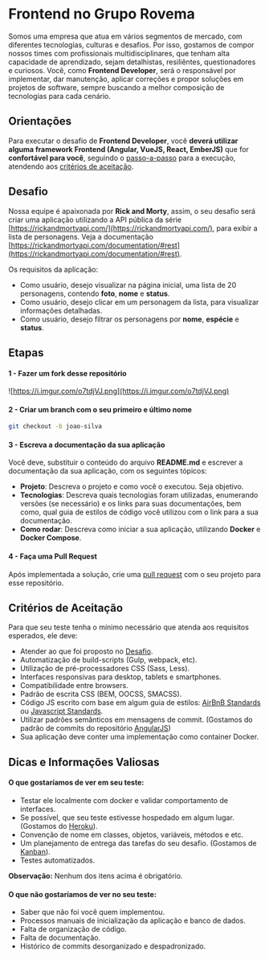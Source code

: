 # Frontend no Grupo Rovema
Somos uma empresa que atua em vários segmentos de mercado, com diferentes tecnologias, culturas e desafios. Por isso, gostamos de compor nossos times com profissionais multidisciplinares, que tenham alta capacidade de aprendizado, sejam detalhistas, resiliêntes, questionadores e curiosos. Você, como **Frontend Developer**, será o responsável por implementar, dar manutenção, aplicar correções e propor soluções em projetos de software, sempre buscando a melhor composição de tecnologias para cada cenário.

## Orientações
Para executar o desafio de **Frontend Developer**, você **deverá utilizar alguma framework Frontend (Angular, VueJS, React, EmberJS)** que for **confortável para você**, seguindo o [passo-a-passo](https://github.com/rovema/frontend-test#etapas) para a execução, atendendo aos [critérios de aceitação](https://github.com/rovema/frontend-test#crit%C3%A9rios-de-aceita%C3%A7%C3%A3o).

## Desafio
Nossa equipe é apaixonada por **Rick and Morty**, assim, o seu desafio será criar uma aplicação utilizando a API pública da série [https://rickandmortyapi.com/](https://rickandmortyapi.com/), para exibir a lista de  personagens. Veja a documentação [https://rickandmortyapi.com/documentation/#rest](https://rickandmortyapi.com/documentation/#rest).

Os requisitos da aplicação:

- Como usuário, desejo visualizar na página inicial, uma lista de 20 personagens, contendo **foto**, **nome** e **status**.
- Como usuário, desejo clicar em um personagem da lista, para visualizar informações detalhadas.
- Como usuário, desejo filtrar os personagens por **nome**, **espécie** e **status**.

## Etapas

#### 1 - Fazer um fork desse repositório
![https://i.imgur.com/o7tdjVJ.png](https://i.imgur.com/o7tdjVJ.png)


#### 2 - Criar um branch com o seu primeiro e último nome
```bash
git checkout -b joao-silva
```

#### 3 - Escreva a documentação da sua aplicação
Você deve, substituir o conteúdo do arquivo **README.md** e escrever a documentação da sua aplicação, com os seguintes tópicos: 
- **Projeto**: Descreva o projeto e como você o executou. Seja objetivo.
- **Tecnologias**: Descreva quais tecnologias foram utilizadas, enumerando versões (se necessário) e os links para suas documentações, bem como, qual guia de estilos de código você utilizou com o link para a sua documentação.
- **Como rodar**: Descreva como iniciar a sua aplicação, utilizando **Docker** e **Docker Compose**.

#### 4 - Faça uma Pull Request
Após implementada a solução, crie uma [pull request](https://github.com/rovema/frontend-test/pulls) com o seu projeto para esse repositório.

## Critérios de Aceitação
Para que seu teste tenha o mínimo necessário que atenda aos requisitos esperados, ele deve:
- Atender ao que foi proposto no [Desafio](https://github.com/rovema/frontend-test#Desafio).
- Automatização de build-scripts (Gulp, webpack, etc).
- Utilização de pré-processadores CSS (Sass, Less).
- Interfaces responsivas para desktop, tablets e smartphones.
- Compatibilidade entre browsers.
- Padrão de escrita CSS (BEM, OOCSS, SMACSS).
- Código JS escrito com base em algum guia de estilos: [AirBnB Standards](https://github.com/airbnb/javascript) ou [Javascript Standards](https://standardjs.com/).
- Utilizar padrões semânticos em mensagens de commit. (Gostamos do padrão de commits do repositório [AngularJS](http://karma-runner.github.io/3.0/dev/git-commit-msg.html))
- Sua aplicação deve conter uma implementação como container Docker.


## Dicas e Informações Valiosas

#### O que gostaríamos de ver em seu teste:
- Testar ele localmente com docker e validar comportamento de interfaces.
- Se possível, que seu teste estivesse hospedado em algum lugar. (Gostamos do [Heroku](https://www.heroku.com/)).
- Convenção de nome em classes, objetos, variáveis, métodos e etc.
- Um planejamento de entrega das tarefas do seu desafio. (Gostamos de [Kanban](https://blog.runrun.it/o-que-e-kanban/)).
- Testes automatizados.

**Observação:** Nenhum dos itens acima é obrigatório.

#### O que não gostaríamos de ver no seu teste:
- Saber que não foi você quem implementou.
- Processos manuais de inicialização da aplicação e banco de dados.
- Falta de organização de código.
- Falta de documentação.
- Histórico de commits desorganizado e despadronizado.
